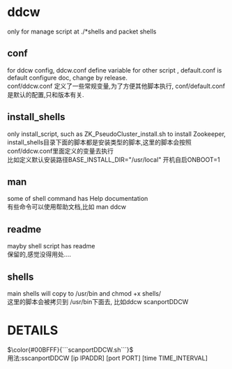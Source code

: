 # ddcw
only for manage script at ./*shells
and packet shells

## conf
for ddcw config, ddcw.conf define variable for other script , default.conf is default configure doc, change by release.  
conf/ddcw.conf 定义了一些常规变量,为了方便其他脚本执行, conf/default.conf是默认的配置,只和版本有关.  

## install_shells
only install_script, such as ZK_PseudoCluster_install.sh to install Zookeeper,  
install_shells目录下面的脚本都是安装类型的脚本,这里的脚本会按照conf/ddcw.conf里面定义的变量去执行  
比如定义默认安装路径BASE_INSTALL_DIR="/usr/local"   开机自启ONBOOT=1  

## man
some of shell command has Help documentation   
有些命令可以使用帮助文档,比如 man ddcw  

## readme
mayby shell script has readme  
保留的,感觉没得用处....  

## shells
main shells will copy to /usr/bin and chmod +x shells/  
这里的脚本会被拷贝到 /usr/bin下面去, 比如ddcw  scanportDDCW  


# DETAILS
$\color{#00BFFF}{```scanportDDCW.sh```}$  
用法:sscanportDDCW [ip IPADDR] [port PORT] [time TIME_INTERVAL]  


